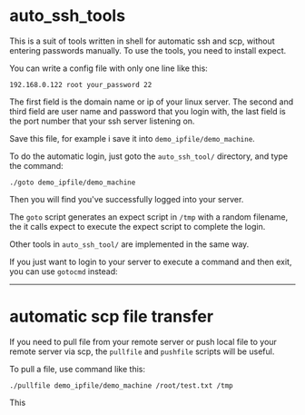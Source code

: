 
# auto_ssh_tools

This is a suit of tools written in shell for automatic ssh and scp, without entering passwords manually. To use the tools, you need to install expect.  

You can write a config file with only one line like this:

	192.168.0.122 root your_password 22

The first field  is the domain name or ip of your linux server. The second and third field are user name and password that you login with,  the last field is the port number that your ssh server listening on.

Save this file, for example i save it into `demo_ipfile/demo_machine`.

To do the automatic login, just goto the `auto_ssh_tool/` directory, and type the command:

	./goto demo_ipfile/demo_machine

Then you will find you've successfully logged into your server.

The `goto` script generates an expect script in `/tmp` with a random filename,  the it calls expect to execute the  expect script to complete the login.

Other tools in `auto_ssh_tool/` are implemented in the same way. 

If you just want to login to your server to execute a command and then exit, you can use `gotocmd` instead:

	 

-----

# automatic scp file transfer

If you need to pull file from your remote server or push local file to your remote server via scp, the `pullfile` and `pushfile` scripts will be useful.

To pull a file, use command like this:

	./pullfile demo_ipfile/demo_machine /root/test.txt /tmp

This 

	
	

